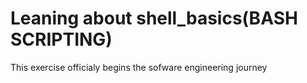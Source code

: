 # Leaning about shell_basics(BASH SCRIPTING)
 
This exercise officialy begins the sofware engineering journey
